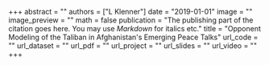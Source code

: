 +++
abstract = ""
authors = ["L Klenner"]
date = "2019-01-01"
image = ""
image_preview = ""
math = false
publication = "The publishing part of the citation goes here. You may use *Markdown* for italics etc."
title = "Opponent Modeling of the Taliban in Afghanistan's Emerging Peace Talks"
url_code = ""
url_dataset = ""
url_pdf = ""
url_project = ""
url_slides = ""
url_video = ""
+++
